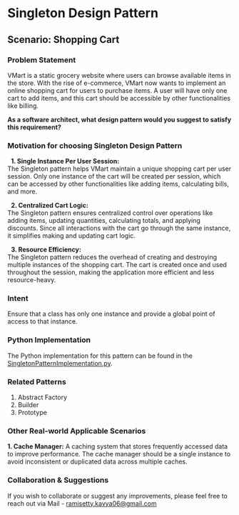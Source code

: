 # Singleton Design Pattern

## Scenario: Shopping Cart

### Problem Statement
VMart is a static grocery website where users can browse available items in the store. With the rise of e-commerce, VMart now wants to implement an online shopping cart for users to purchase items. A user will have only one cart to add items, and this cart should be accessible by other functionalities like billing. <br>

**As a software architect, what design pattern would you suggest to satisfy this requirement?**

### Motivation for choosing Singleton Design Pattern

&nbsp; **1. Single Instance Per User Session:** <br>
The Singleton pattern helps VMart maintain a unique shopping cart per user session. Only one instance of the cart will be created per session, which can be accessed by other functionalities like adding items, calculating bills, and more. <br>

&nbsp; **2. Centralized Cart Logic:**  <br>
The Singleton pattern ensures centralized control over operations like adding items, updating quantities, calculating totals, and applying discounts. Since all interactions with the cart go through the same instance, it simplifies making and updating cart logic.<br>

&nbsp; **3. Resource Efficiency:** <br>
The Singleton pattern reduces the overhead of creating and destroying multiple instances of the shopping cart. The cart is created once and used throughout the session, making the application more efficient and less resource-heavy. <br>

### Intent

Ensure that a class has only one instance and provide a global point of access to that instance.

### Python Implementation
The Python implementation for this pattern can be found in the [SingletonPatternImplementation.py](https://github.com/kavya6697/DesignPatternsNotes/blob/74dc201c935f99a80cba1d45d0b72c77ea02376b/Creational%20Design%20Patterns/SingletonPatternImplementation.py).

### Related Patterns
1. Abstract Factory <br>
2. Builder <br>
3. Prototype <br>

### Other Real-world Applicable Scenarios

**1. Cache Manager:** A caching system that stores frequently accessed data to improve performance. The cache manager should be a single instance to avoid inconsistent or duplicated data across multiple caches.

### Collaboration & Suggestions 
If you wish to collaborate or suggest any improvements, please feel free to reach out via Mail - ramisetty.kavya06@gmail.com

